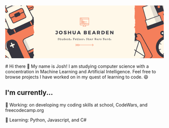 <p align="center">
  <img src="https://github.com/JoshuaBearden/JoshuaBearden/blob/master/Joshua Bearden.png?raw=true">
</p>
# Hi there 👋
My name is Josh! I am studying computer science with a concentration in Machine Learning and Artificial Intelligence. Feel free to browse projects I have worked on in my quest of learning to code. 😄

## I'm currently...
🔭 Working: on developing my coding skills at school, CodeWars, and freecodecamp.org 

🌱 Learning: Python, Javascript, and C#


<!--
**JoshuaBearden/JoshuaBearden** is a ✨ _special_ ✨ repository because its `README.md` (this file) appears on your GitHub profile.

Here are some ideas to get you started:

- 🔭 I’m currently working on ...
- 🌱 I’m currently learning ...
- 👯 I’m looking to collaborate on ...
- 🤔 I’m looking for help with ...
- 💬 Ask me about ...
- 📫 How to reach me: ...
- 😄 Pronouns: ...
- ⚡ Fun fact: ...
-->

